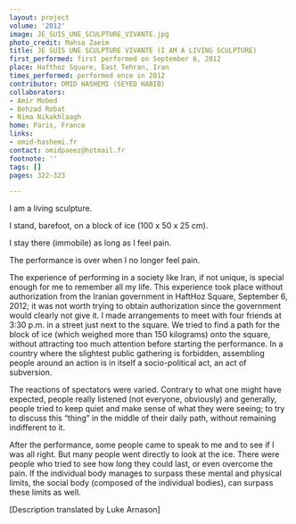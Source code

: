 ```yaml
---
layout: project
volume: '2012'
image: JE_SUIS_UNE_SCULPTURE_VIVANTE.jpg
photo_credit: Mahsa Zaeim
title: JE SUIS UNE SCULPTURE VIVANTE (I AM A LIVING SCULPTURE)
first_performed: first performed on September 6, 2012
place: Hafthoz Square, East Tehran, Iran
times_performed: performed once in 2012
contributor: OMID HASHEMI (SEYED HABIB)
collaborators:
- Amir Mobed
- Behzad Robat
- Nima Nikakhlaagh
home: Paris, France
links:
- omid-hashemi.fr
contact: omidpaeez@hotmail.fr
footnote: ''
tags: []
pages: 322-323

---
```


I am a living sculpture.

I stand, barefoot, on a block of ice (100 x 50 x 25 cm).

I stay there (immobile) as long as I feel pain.

The performance is over when I no longer feel pain.

The experience of performing in a society like Iran, if not unique, is special enough for me to remember all my life. This experience took place without authorization from the Iranian government in HaftHoz Square, September 6, 2012; it was not worth trying to obtain authorization since the government would clearly not give it. I made arrangements to meet with four friends at 3:30 p.m. in a street just next to the square. We tried to find a path for the block of ice (which weighed more than 150 kilograms) onto the square, without attracting too much attention before starting the performance. In a country where the slightest public gathering is forbidden, assembling people around an action is in itself a socio-political act, an act of subversion.

The reactions of spectators were varied. Contrary to what one might have expected, people really listened (not everyone, obviously) and generally, people tried to keep quiet and make sense of what they were seeing; to try to discuss this “thing” in the middle of their daily path, without remaining indifferent to it.

After the performance, some people came to speak to me and to see if I was all right. But many people went directly to look at the ice. There were people who tried to see how long they could last, or even overcome the pain. If the individual body manages to surpass these mental and physical limits, the social body (composed of the individual bodies), can surpass these limits as well.

[Description translated by Luke Arnason]
